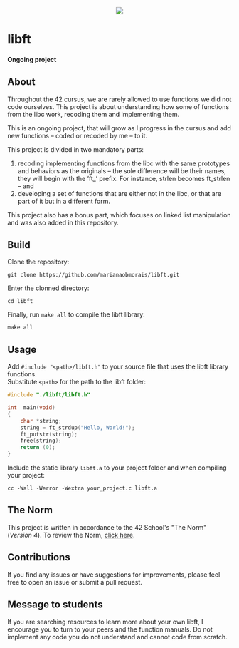<p align="center">
	<img src="https://img.shields.io/github/last-commit/marianaobmorais/libft?color=%2312bab9&style=flat-square"/>
</p>

# libft

#### Ongoing project

## About

 Throughout the 42 cursus, we are rarely allowed to use functions we did not code ourselves. This project is about understanding how some of functions from the libc work, recoding them and implementing them.
 
 This is an ongoing project, that will grow as I progress in the cursus and add new functions – coded or recoded by me – to it.

 This project is divided in two mandatory parts:  
 1) recoding implementing functions from the libc with the same prototypes and behaviors as the originals – the sole difference will be their names, they will begin with the ’ft_’ prefix. For instance, strlen becomes ft_strlen – and
 2) developing a set of functions that are either not in the libc, or that are part of it but in a different form.

 This project also has a bonus part, which focuses on linked list manipulation and was also added in this repository.

## Build

 Clone the repository: 
 ```shell
git clone https://github.com/marianaobmorais/libft.git
```
 Enter the clonned directory:
 ```shell
cd libft
```
Finally, run `make all` to compile the libft library:
```shell
make all
```

## Usage

Add `#include "<path>/libft.h"` to your source file that uses the libft library functions.  
Substitute `<path>` for the path to the libft folder: 

```c
#include "./libft/libft.h"

int  main(void)
{
	char *string;
	string = ft_strdup("Hello, World!");
	ft_putstr(string);
	free(string);
	return (0);
}
```

Include the static library `libft.a` to your project folder and when compiling your project:

```shell
cc -Wall -Werror -Wextra your_project.c libft.a
```

## The Norm

This project is written in accordance to the 42 School's "The Norm" (_Version 4_). To review the Norm, [click here](https://github.com/42School/norminette/blob/master/pdf/en.norm.pdf).

## Contributions

If you find any issues or have suggestions for improvements, please feel free to open an issue or submit a pull request.

## Message to students

If you are searching resources to learn more about your own libft, I encourage you to turn to your peers and the function manuals. Do not implement any code you do not understand and cannot code from scratch.



